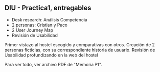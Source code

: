 ## DIU - Practica1, entregables


- Desk research: Análisis Competencia 
- 2 personas: Cristian y Paco
- 2 User Journey Map
- Revisión de Usabilidad 


Primer vistazo al hostel escogido y comparativas con otros.
Creación de 2 personas ficticias, con su correspondiente historia de usuario.
Revisión de Usabilidad profundizando en la web del hostel

Para ver todo, ver archivo PDF de "Memoria P1".